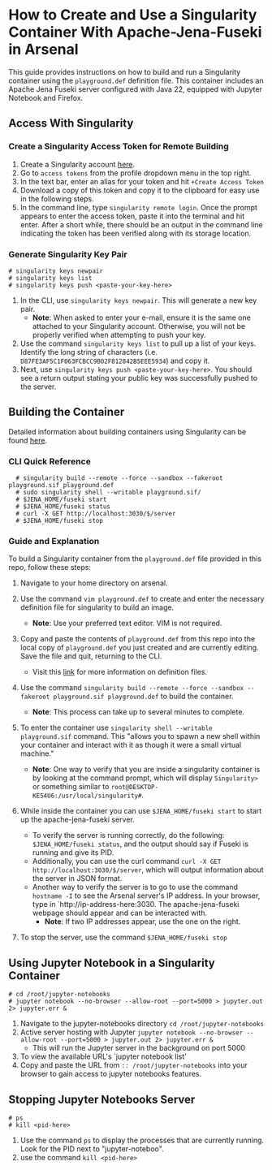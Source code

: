 # How to Create and Use a Singularity Container With Apache-Jena-Fuseki in Arsenal

This guide provides instructions on how to build and run a Singularity container using the `playground.def` definition file. This container includes an Apache Jena Fuseki server configured with Java 22, equipped with Jupyter Notebook and Firefox.

## Access With Singularity

### Create a Singularity Access Token for Remote Building

1. Create a Singularity account [here](https://cloud.sylabs.io).
2. Go to `access tokens` from the profile dropdown menu in the top right.
3. In the text bar, enter an alias for your token and hit `+Create Access Token`
4. Download a copy of this token and copy it to the clipboard for easy use in the following steps.
5. In the command line, type `singularity remote login`. Once the prompt appears to enter the access token, paste it into the terminal and hit enter. After a short while, there should be an output in the command line indicating the token has been verified along with its storage location.

### Generate Singularity Key Pair

```
# singularity keys newpair
# singularity keys list
# singularity keys push <paste-your-key-here>
```

1. In the CLI, use `singularity keys newpair`. This will generate a new key pair.
   - **Note**: When asked to enter your e-mail, ensure it is the same one attached to your Singularity account. Otherwise, you will not be properly verified when attempting to push your key.
2. Use the command `singularity keys list` to pull up a list of your keys. Identify the long string of characters (i.e. `D87FE3AF5C1F063FCBCC9B02F812842B5EEE5934`) and copy it.
3. Next, use `singularity keys push <paste-your-key-here>`. You should see a return output stating your public key was successfully pushed to the server.

## Building the Container

Detailed information about building containers using Singularity can be found [here](https://docs.sylabs.io/guides/latest/user-guide/build_a_container.html).

### CLI Quick Reference

```
  # singularity build --remote --force --sandbox --fakeroot playground.sif playground.def
  # sudo singularity shell --writable playground.sif/
  # $JENA_HOME/fuseki start
  # $JENA_HOME/fuseki status
  # curl -X GET http://localhost:3030/$/server
  # $JENA_HOME/fuseki stop
```

### Guide and Explanation

To build a Singularity container from the `playground.def` file provided in this repo, follow these steps:

1. Navigate to your home directory on arsenal.
2. Use the command `vim playground.def` to create and enter the necessary definition file for singularity to build an image.
   - **Note**: Use your preferred text editor. VIM is not required.
3. Copy and paste the contents of `playground.def` from this repo into the local copy of `playground.def` you just created and are currently editing. Save the file and quit, returning to the CLI.
   - Visit this [link](https://docs.sylabs.io/guides/latest/user-guide/definition_files.html) for more information on definition files.
4. Use the command `singularity build --remote --force --sandbox --fakeroot playground.sif playground.def` to build the container.
   - **Note**: This process can take up to several minutes to complete.
5. To enter the container use `singularity shell --writable playground.sif` command. This "allows you to spawn a new shell within your container and interact with it as though it were a small virtual machine."
   - **Note**: One way to verify that you are inside a singularity container is by looking at the command prompt, which will display `Singularity>` or something similar to `root@DESKTOP-KE54U6:/usr/local/singularity#`.
6. While inside the container you can use `$JENA_HOME/fuseki start` to start up the apache-jena-fuseki server.

   - To verify the server is running correctly, do the following: `$JENA_HOME/fuseki status`, and the output should say if Fuseki is running and give its PID.
   - Additionally, you can use the curl command `curl -X GET http://localhost:3030/$/server`, which will output information about the server in JSON format.
   - Another way to verify the server is to go to use the command `hostname -I` to see the Arsenal server's IP address. In your browser, type in `http://ip-address-here:3030. The apache-jena-fuseki webpage should appear and can be interacted with.
     - **Note**: If two IP addresses appear, use the one on the right.

7. To stop the server, use the command `$JENA_HOME/fuseki stop`

## Using Jupyter Notebook in a Singularity Container

```
# cd /root/jupyter-notebooks
# jupyter notebook --no-browser --allow-root --port=5000 > jupyter.out 2> jupyter.err &
```

1. Navigate to the jupyter-notebooks directory `cd /root/jupyter-notebooks`
2. Active server hosting with Jupyter `jupyter notebook --no-browser --allow-root --port=5000 > jupyter.out 2> jupyter.err &`
   - This will run the Jupyter server in the background on port 5000
3. To view the available URL's `jupyter notebook list'
4. Copy and paste the URL from `:: /root/jupyter-notebooks` into your browser to gain access to jupyter notebooks features.

## Stopping Jupyter Notebooks Server

```
# ps
# kill <pid-here>
```

1. Use the command `ps` to display the processes that are currently running. Look for the PID next to "jupyter-noteboo".
2. use the command `kill <pid-here>`
